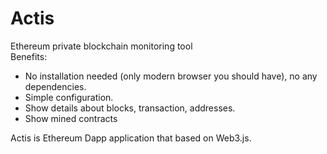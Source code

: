 # Actis
Ethereum private blockchain monitoring tool <br/>
Benefits:
<ul>
  <li>No installation needed (only modern browser you should have), no any dependencies.</li>
  <li>Simple configuration.</li>
  <li>Show details about blocks, transaction, addresses.</li>
  <li>Show mined contracts</li>
</ul>

Actis is Ethereum Dapp application that based on Web3.js.
